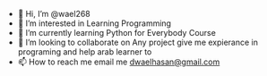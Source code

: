 - 👋 Hi, I’m @wael268
- 👀 I’m interested in Learning Programming 
- 🌱 I’m currently learning Python for Everybody Course
- 💞️ I’m looking to collaborate on Any project give me expierance in programing and help arab learner to 
- 📫 How to reach me email me dwaelhasan@gmail.com

<!---
wael268/wael268 is a ✨ special ✨ repository because its `README.md` (this file) appears on your GitHub profile.
You can click the Preview link to take a look at your changes.
--->
